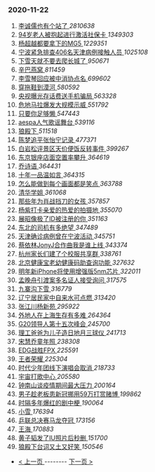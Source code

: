 ### 2020-11-22 
1. [ 李诚儒也有个站了 ](https://s.weibo.com/weibo?q=%E6%9D%8E%E8%AF%9A%E5%84%92%E4%B9%9F%E6%9C%89%E4%B8%AA%E7%AB%99%E4%BA%86&Refer=top) *2810638*
1. [ 94岁老人被抱起进行激活社保卡 ](https://s.weibo.com/weibo?q=%2394%E5%B2%81%E8%80%81%E4%BA%BA%E8%A2%AB%E6%8A%B1%E8%B5%B7%E8%BF%9B%E8%A1%8C%E6%BF%80%E6%B4%BB%E7%A4%BE%E4%BF%9D%E5%8D%A1%23&Refer=top) *1349303*
1. [ 杨超越都要拿下的MG5 ](https://s.weibo.com/weibo?q=%23%E6%9D%A8%E8%B6%85%E8%B6%8A%E9%83%BD%E8%A6%81%E6%8B%BF%E4%B8%8B%E7%9A%84MG5%23&topic_ad=1&Refer=top) *1229351*
1. [ 宁波紧急排查406名天津病例接触人员 ](https://s.weibo.com/weibo?q=%23%E5%AE%81%E6%B3%A2%E7%B4%A7%E6%80%A5%E6%8E%92%E6%9F%A5406%E5%90%8D%E5%A4%A9%E6%B4%A5%E7%97%85%E4%BE%8B%E6%8E%A5%E8%A7%A6%E4%BA%BA%E5%91%98%23&Refer=top) *1025108*
1. [ 下雪天就不要去爬长城了 ](https://s.weibo.com/weibo?q=%23%E4%B8%8B%E9%9B%AA%E5%A4%A9%E5%B0%B1%E4%B8%8D%E8%A6%81%E5%8E%BB%E7%88%AC%E9%95%BF%E5%9F%8E%E4%BA%86%23&Refer=top) *950671*
1. [ 辛巴燕窝 ](https://s.weibo.com/weibo?q=%E8%BE%9B%E5%B7%B4%E7%87%95%E7%AA%9D&Refer=top) *811459*
1. [ 李雪琴回应被中消协点名 ](https://s.weibo.com/weibo?q=%23%E6%9D%8E%E9%9B%AA%E7%90%B4%E5%9B%9E%E5%BA%94%E8%A2%AB%E4%B8%AD%E6%B6%88%E5%8D%8F%E7%82%B9%E5%90%8D%23&Refer=top) *699602*
1. [ 穿拖鞋到漠河 ](https://s.weibo.com/weibo?q=%E7%A9%BF%E6%8B%96%E9%9E%8B%E5%88%B0%E6%BC%A0%E6%B2%B3&Refer=top) *580592*
1. [ 央视曝光存话费送手机骗局 ](https://s.weibo.com/weibo?q=%23%E5%A4%AE%E8%A7%86%E6%9B%9D%E5%85%89%E5%AD%98%E8%AF%9D%E8%B4%B9%E9%80%81%E6%89%8B%E6%9C%BA%E9%AA%97%E5%B1%80%23&Refer=top) *563328*
1. [ 危地马拉爆发大规模示威 ](https://s.weibo.com/weibo?q=%E5%8D%B1%E5%9C%B0%E9%A9%AC%E6%8B%89%E7%88%86%E5%8F%91%E5%A4%A7%E8%A7%84%E6%A8%A1%E7%A4%BA%E5%A8%81&Refer=top) *551792*
1. [ 只要你足够懒 ](https://s.weibo.com/weibo?q=%23%E5%8F%AA%E8%A6%81%E4%BD%A0%E8%B6%B3%E5%A4%9F%E6%87%92%23&Refer=top) *547443*
1. [ aespa人气歌谣舞台 ](https://s.weibo.com/weibo?q=%23aespa%E4%BA%BA%E6%B0%94%E6%AD%8C%E8%B0%A3%E8%88%9E%E5%8F%B0%23&Refer=top) *539116*
1. [ 狼殿下 ](https://s.weibo.com/weibo?q=%E7%8B%BC%E6%AE%BF%E4%B8%8B&Refer=top) *511518*
1. [ 陈梦追平张怡宁记录 ](https://s.weibo.com/weibo?q=%23%E9%99%88%E6%A2%A6%E8%BF%BD%E5%B9%B3%E5%BC%A0%E6%80%A1%E5%AE%81%E8%AE%B0%E5%BD%95%23&Refer=top) *477371*
1. [ 白岩松评景区天价便饭反转事件 ](https://s.weibo.com/weibo?q=%23%E7%99%BD%E5%B2%A9%E6%9D%BE%E8%AF%84%E6%99%AF%E5%8C%BA%E5%A4%A9%E4%BB%B7%E4%BE%BF%E9%A5%AD%E5%8F%8D%E8%BD%AC%E4%BA%8B%E4%BB%B6%23&Refer=top) *399267*
1. [ 东京银座店面空置率攀升 ](https://s.weibo.com/weibo?q=%23%E4%B8%9C%E4%BA%AC%E9%93%B6%E5%BA%A7%E5%BA%97%E9%9D%A2%E7%A9%BA%E7%BD%AE%E7%8E%87%E6%94%80%E5%8D%87%23&Refer=top) *364619*
1. [ 乔诗语 ](https://s.weibo.com/weibo?q=%E4%B9%94%E8%AF%97%E8%AF%AD&Refer=top) *364431*
1. [ 十年一品温如言 ](https://s.weibo.com/weibo?q=%E5%8D%81%E5%B9%B4%E4%B8%80%E5%93%81%E6%B8%A9%E5%A6%82%E8%A8%80&Refer=top) *364315*
1. [ 怎么能做到每个画面都是笑点 ](https://s.weibo.com/weibo?q=%E6%80%8E%E4%B9%88%E8%83%BD%E5%81%9A%E5%88%B0%E6%AF%8F%E4%B8%AA%E7%94%BB%E9%9D%A2%E9%83%BD%E6%98%AF%E7%AC%91%E7%82%B9&Refer=top) *363788*
1. [ 清华学姐 ](https://s.weibo.com/weibo?q=%E6%B8%85%E5%8D%8E%E5%AD%A6%E5%A7%90&Refer=top) *361068*
1. [ 那些年为肖战挡刀的女孩 ](https://s.weibo.com/weibo?q=%23%E9%82%A3%E4%BA%9B%E5%B9%B4%E4%B8%BA%E8%82%96%E6%88%98%E6%8C%A1%E5%88%80%E7%9A%84%E5%A5%B3%E5%AD%A9%23&Refer=top) *357857*
1. [ 杨紫打卡亲爱的热爱的拍摄地 ](https://s.weibo.com/weibo?q=%23%E6%9D%A8%E7%B4%AB%E6%89%93%E5%8D%A1%E4%BA%B2%E7%88%B1%E7%9A%84%E7%83%AD%E7%88%B1%E7%9A%84%E6%8B%8D%E6%91%84%E5%9C%B0%23&Refer=top) *355070*
1. [ 展昭像极了ID被注册的你 ](https://s.weibo.com/weibo?q=%23%E5%B1%95%E6%98%AD%E5%83%8F%E6%9E%81%E4%BA%86ID%E8%A2%AB%E6%B3%A8%E5%86%8C%E7%9A%84%E4%BD%A0%23&Refer=top) *351163*
1. [ 东北的司机有多绝望 ](https://s.weibo.com/weibo?q=%23%E4%B8%9C%E5%8C%97%E7%9A%84%E5%8F%B8%E6%9C%BA%E6%9C%89%E5%A4%9A%E7%BB%9D%E6%9C%9B%23&Refer=top) *347489*
1. [ 天津确诊病例曾在宁波活动 ](https://s.weibo.com/weibo?q=%23%E5%A4%A9%E6%B4%A5%E7%A1%AE%E8%AF%8A%E7%97%85%E4%BE%8B%E6%9B%BE%E5%9C%A8%E5%AE%81%E6%B3%A2%E6%B4%BB%E5%8A%A8%23&Refer=top) *345751*
1. [ 蔡依林JonyJ合作曲我是谁上线 ](https://s.weibo.com/weibo?q=%23%E8%94%A1%E4%BE%9D%E6%9E%97JonyJ%E5%90%88%E4%BD%9C%E6%9B%B2%E6%88%91%E6%98%AF%E8%B0%81%E4%B8%8A%E7%BA%BF%23&Refer=top) *343374*
1. [ 杭州家长们建了个校服共享群 ](https://s.weibo.com/weibo?q=%23%E6%9D%AD%E5%B7%9E%E5%AE%B6%E9%95%BF%E4%BB%AC%E5%BB%BA%E4%BA%86%E4%B8%AA%E6%A0%A1%E6%9C%8D%E5%85%B1%E4%BA%AB%E7%BE%A4%23&Refer=top) *338761*
1. [ 北京健康宝老幼健康码助查询功能 ](https://s.weibo.com/weibo?q=%23%E5%8C%97%E4%BA%AC%E5%81%A5%E5%BA%B7%E5%AE%9D%E8%80%81%E5%B9%BC%E5%81%A5%E5%BA%B7%E7%A0%81%E5%8A%A9%E6%9F%A5%E8%AF%A2%E5%8A%9F%E8%83%BD%23&Refer=top) *327632*
1. [ 明年新iPhone将使用增强版5nm芯片 ](https://s.weibo.com/weibo?q=%23%E6%98%8E%E5%B9%B4%E6%96%B0iPhone%E5%B0%86%E4%BD%BF%E7%94%A8%E5%A2%9E%E5%BC%BA%E7%89%885nm%E8%8A%AF%E7%89%87%23&Refer=top) *322011*
1. [ 孟晚舟引渡案多名证人接受询问 ](https://s.weibo.com/weibo?q=%23%E5%AD%9F%E6%99%9A%E8%88%9F%E5%BC%95%E6%B8%A1%E6%A1%88%E5%A4%9A%E5%90%8D%E8%AF%81%E4%BA%BA%E6%8E%A5%E5%8F%97%E8%AF%A2%E9%97%AE%23&Refer=top) *317575*
1. [ 九寨沟下雪 ](https://s.weibo.com/weibo?q=%23%E4%B9%9D%E5%AF%A8%E6%B2%9F%E4%B8%8B%E9%9B%AA%23&Refer=top) *316779*
1. [ 辽宁居民家中自来水可点燃 ](https://s.weibo.com/weibo?q=%23%E8%BE%BD%E5%AE%81%E5%B1%85%E6%B0%91%E5%AE%B6%E4%B8%AD%E8%87%AA%E6%9D%A5%E6%B0%B4%E5%8F%AF%E7%82%B9%E7%87%83%23&Refer=top) *313420*
1. [ 张江川杨新苑 ](https://s.weibo.com/weibo?q=%E5%BC%A0%E6%B1%9F%E5%B7%9D%E6%9D%A8%E6%96%B0%E8%8B%91&Refer=top) *295922*
1. [ 外地人在上海生存有多难 ](https://s.weibo.com/weibo?q=%23%E5%A4%96%E5%9C%B0%E4%BA%BA%E5%9C%A8%E4%B8%8A%E6%B5%B7%E7%94%9F%E5%AD%98%E6%9C%89%E5%A4%9A%E9%9A%BE%23&Refer=top) *264364*
1. [ G20领导人第十五次峰会 ](https://s.weibo.com/weibo?q=%23G20%E9%A2%86%E5%AF%BC%E4%BA%BA%E7%AC%AC%E5%8D%81%E4%BA%94%E6%AC%A1%E5%B3%B0%E4%BC%9A%23&Refer=top) *245700*
1. [ 理工爸爸为儿子造日地月三球仪 ](https://s.weibo.com/weibo?q=%23%E7%90%86%E5%B7%A5%E7%88%B8%E7%88%B8%E4%B8%BA%E5%84%BF%E5%AD%90%E9%80%A0%E6%97%A5%E5%9C%B0%E6%9C%88%E4%B8%89%E7%90%83%E4%BB%AA%23&Refer=top) *241713*
1. [ 宋慧乔童年照 ](https://s.weibo.com/weibo?q=%23%E5%AE%8B%E6%85%A7%E4%B9%94%E7%AB%A5%E5%B9%B4%E7%85%A7%23&Refer=top) *238308*
1. [ EDG战胜FPX ](https://s.weibo.com/weibo?q=EDG%E6%88%98%E8%83%9CFPX&Refer=top) *225591*
1. [ 王者荣耀 ](https://s.weibo.com/weibo?q=%E7%8E%8B%E8%80%85%E8%8D%A3%E8%80%80&Refer=top) *225304*
1. [ 时代少年团线下演唱会取消 ](https://s.weibo.com/weibo?q=%23%E6%97%B6%E4%BB%A3%E5%B0%91%E5%B9%B4%E5%9B%A2%E7%BA%BF%E4%B8%8B%E6%BC%94%E5%94%B1%E4%BC%9A%E5%8F%96%E6%B6%88%23&Refer=top) *218733*
1. [ 宇宙打歌中心 ](https://s.weibo.com/weibo?q=%E5%AE%87%E5%AE%99%E6%89%93%E6%AD%8C%E4%B8%AD%E5%BF%83&Refer=top) *205580*
1. [ 钟南山谈疫情期间最大压力 ](https://s.weibo.com/weibo?q=%23%E9%92%9F%E5%8D%97%E5%B1%B1%E8%B0%88%E7%96%AB%E6%83%85%E6%9C%9F%E9%97%B4%E6%9C%80%E5%A4%A7%E5%8E%8B%E5%8A%9B%23&Refer=top) *200164*
1. [ 男子趁老板患新冠挪用59万打赏赌博 ](https://s.weibo.com/weibo?q=%23%E7%94%B7%E5%AD%90%E8%B6%81%E8%80%81%E6%9D%BF%E6%82%A3%E6%96%B0%E5%86%A0%E6%8C%AA%E7%94%A859%E4%B8%87%E6%89%93%E8%B5%8F%E8%B5%8C%E5%8D%9A%23&Refer=top) *199862*
1. [ 时隔多年爆红的剧中梗 ](https://s.weibo.com/weibo?q=%23%E6%97%B6%E9%9A%94%E5%A4%9A%E5%B9%B4%E7%88%86%E7%BA%A2%E7%9A%84%E5%89%A7%E4%B8%AD%E6%A2%97%23&Refer=top) *190064*
1. [ 小雪 ](https://s.weibo.com/weibo?q=%E5%B0%8F%E9%9B%AA&Refer=top) *176394*
1. [ 乒联总决赛马龙夺冠 ](https://s.weibo.com/weibo?q=%E4%B9%92%E8%81%94%E6%80%BB%E5%86%B3%E8%B5%9B%E9%A9%AC%E9%BE%99%E5%A4%BA%E5%86%A0&Refer=top) *173156*
1. [ 王海 ](https://s.weibo.com/weibo?q=%E7%8E%8B%E6%B5%B7&Refer=top) *170883*
1. [ 黄子韬发了IU照片后秒删 ](https://s.weibo.com/weibo?q=%23%E9%BB%84%E5%AD%90%E9%9F%AC%E5%8F%91%E4%BA%86IU%E7%85%A7%E7%89%87%E5%90%8E%E7%A7%92%E5%88%A0%23&Refer=top) *151700*
1. [ 狼殿下台词又土又好笑 ](https://s.weibo.com/weibo?q=%23%E7%8B%BC%E6%AE%BF%E4%B8%8B%E5%8F%B0%E8%AF%8D%E5%8F%88%E5%9C%9F%E5%8F%88%E5%A5%BD%E7%AC%91%23&Refer=top) *150546* 

- [ < 上一页 ](https://github.com/able8/weibo-hot-record/blob/master/2020-11-21.md) -------- [ 下一页 > ](https://github.com/able8/weibo-hot-record/blob/master/2020-11-23.md)